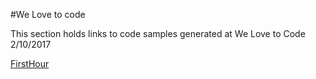 #We Love to code

This section holds links to code samples generated at We Love to Code 2/10/2017

[FirstHour](https://jsfiddle.net/jawhitti/L8n2xq0m/1/)
